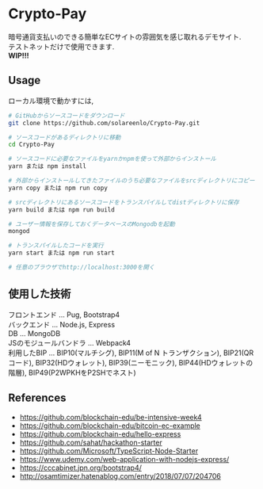 # Crypto-Pay
暗号通貨支払いのできる簡単なECサイトの雰囲気を感じ取れるデモサイト.  
テストネットだけで使用できます.  
**WIP!!!**  

## Usage
ローカル環境で動かすには,
```bash
# GitHubからソースコードをダウンロード
git clone https://github.com/solareenlo/Crypto-Pay.git

# ソースコードがあるディレクトリに移動
cd Crypto-Pay

# ソースコードに必要なファイルをyarnかnpmを使って外部からインストール
yarn または npm install

# 外部からインストールしてきたファイルのうち必要なファイルをsrcディレクトリにコピー
yarn copy または npm run copy

# srcディレクトリにあるソースコードをトランスパイルしてdistディレクトリに保存
yarn build または npm run build

# ユーザー情報を保存しておくデータベースのMongodbを起動
mongod

# トランスパイルしたコードを実行
yarn start または npm run start

# 任意のブラウザでhttp://localhost:3000を開く
```

## 使用した技術
フロントエンド ... Pug, Bootstrap4  
バックエンド ... Node.js, Express  
DB ... MongoDB  
JSのモジュールバンドラ ... Webpack4  
利用したBIP ... BIP10(マルチシグ), BIP11(M of N トランザクション), BIP21(QRコード), BIP32(HDウォレット), BIP39(ニーモニック), BIP44(HDウォレットの階層), BIP49(P2WPKHをP2SHでネスト)

## References
- https://github.com/blockchain-edu/be-intensive-week4
- https://github.com/blockchain-edu/bitcoin-ec-example
- https://github.com/blockchain-edu/hello-express
- https://github.com/sahat/hackathon-starter
- https://github.com/Microsoft/TypeScript-Node-Starter
- https://www.udemy.com/web-application-with-nodejs-express/
- https://cccabinet.jpn.org/bootstrap4/
- http://osamtimizer.hatenablog.com/entry/2018/07/07/204706

